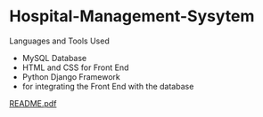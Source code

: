 # Hospital-Management-Sysytem
Languages and Tools Used 
- MySQL Database 
- HTML and CSS for Front End 
- Python Django Framework 
- for integrating the Front End with the database

  
[README.pdf](https://github.com/Hemanth4106/Hospital-Management-Sysytem/files/12447743/README.pdf)
